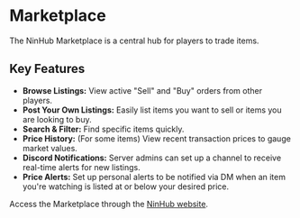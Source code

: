 # Marketplace

The NinHub Marketplace is a central hub for players to trade items.

## Key Features
*   **Browse Listings:** View active "Sell" and "Buy" orders from other players.
*   **Post Your Own Listings:** Easily list items you want to sell or items you are looking to buy.
*   **Search & Filter:** Find specific items quickly.
*   **Price History:** (For some items) View recent transaction prices to gauge market values.
*   **Discord Notifications:** Server admins can set up a channel to receive real-time alerts for new listings.
*   **Price Alerts:** Set up personal alerts to be notified via DM when an item you're watching is listed at or below your desired price.

Access the Marketplace through the [NinHub website](https://ninhub.xyz/market).